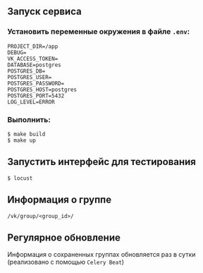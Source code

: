 ## Запуск сервиса

### Установить переменные окружения в файле `.env`:
```
PROJECT_DIR=/app
DEBUG=
VK_ACCESS_TOKEN=
DATABASE=postgres
POSTGRES_DB=
POSTGRES_USER=
POSTGRES_PASSWORD=
POSTGRES_HOST=postgres
POSTGRES_PORT=5432
LOG_LEVEL=ERROR
```

### Выполнить:
```
$ make build
$ make up
```

## Запустить интерфейс для тестирования
```
$ locust
```

## Информация о группе
```
/vk/group/<group_id>/
```

## Регулярное обновление
Информация о сохраненных группах обновляется раз в сутки (реализовано с помощью `Celery Beat`)

